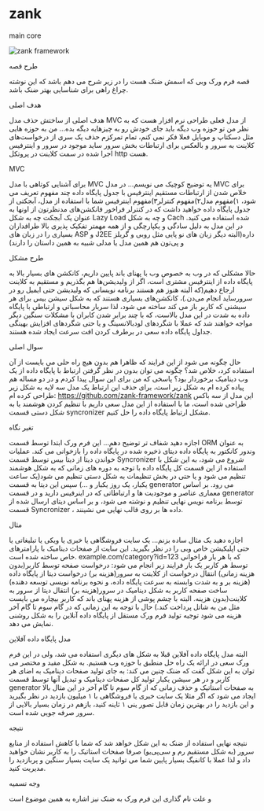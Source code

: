 # zank
main core

![zank framework](https://raw.githubusercontent.com/zank-framework/zank/master/zank.png)


 طرح قصه
 
قصه فرم ورک وبی که اسمش ضنک هست را در زیر شرح می دهم باشد که این نوشته چراغ راهی برای شناسایی بهتر ضنک باشد.

هدف اصلی

هدف اصلی از ساختش حذف مدل MVC از مدل فعلی طراحی نرم افزار هست که به نظر من تو حوزه وب دیگه باید جای خودش رو به چیزهایه دیگه بده...
من به حوزه هایی مثل دسکتاپ و موبایل فعلا فکر نمی کنم، تمام تمرکزم حذف یک سری از درخواست‌های کلاینت به سرور و بالعکس برای ارتباطات بخش سرور ساید موجود در سرور و اینترفیس اجرا شده در سمت کلاینت در پروتکل http هست.

MVC

برای آشنایی کوتاهی با مدل MVC یه توضیح کوچیک می نویسم...
در مدل MVC برای خلاص شدن از ارتباطات مستقیم اینترفیس با جدول پایگاه داده چند مفهوم تعریف می شود، ۱)مفهوم مدل۲)مفهوم کنترلر۳)مفهوم اینترفیس
شما با استفاده از مدل، آبجکتی از جدول پایگاه داده خواهید داشت که در کنترلر فراخور فانکشن‌های مدنظرتون از اونها به عنوان یک آبجکت چه به شکل Lazy Load و چه به شکل Cach شده استفاده می کنید.
در این مدل به دلیل سادگی و یکپارچگی و از همه مهمتر تفکیک پذیری بالا طرافداران بسیاری را در زبان های ASP و J2EE داره(البته دیگر زبان های نو پایی مثل روبی و گریلز و پی‌تون هم همین مدل یا مدلی شبیه به همین داستان را دارند)

طرح مشکل

حالا مشکلی که در وب به خصوص وب با پهنای باند پایین داریم، کانکشن های بسیار بالا به پایگاه داده از اینترفیس مشتری است، اگر از ولیدیشن‌ها هم بگذریم و مستقیم به کلاینت ارجاع دهیم(که البته هنوز هم هستند برنامه نویسانی که ولیدیشن حتی ایمیل رو در سرورساید انجام می‌دن.)،  کانکشن‌های بسیاری هستند که به شکل سیشن بیس برای هر سیشنی که کاربر باز می کند ساخته می شود، لذا سربار محاسباتی و ارتباطی با پایگاه داده به شدت در این مدل بالاست، که با چند برابر شدن کابران با مشکلات سنگین دیگر مواجه خواهند شد که عملا با شگردهای لودبالانسینگ و یا حتی شگردهای افزایش بهینگی جداول پایگاه داده سعی در برطرف کردن افت سرعت ایجاد شده هستند.

سوال اصلی

حال چگونه می شود از این فرایند که ظاهرا هم بدون هیچ راه حلی می بایست از آن استفاده کرد، خلاص شد؟ چگونه می توان بدون در نظر گرفتن ارتباط با پایگاه داده از یک وب دینامیک برخوردار بود؟
پاسخی که من برای این سوال پیدا کردم و در دو مساله هم پیاده کرده ام به شکل زیر است، 
برای حذف این ارتباط یک مدل سه لایه به شکل زیر طراحی کرده ام:
https://github.com/zank-framework/zank
این مدل از سه باکس طراحی شده است، 
ما با استفاده از این مدل سعی داریم با تنظیم کردن هوشمند یا به شکل دستی قسمت syncronizer مشکل ارتباط پایگاه داده را حل کنیم.

تغیر نگاه

اجازه دهید شفاف تر توضیح دهم...
این فرم ورک ابتدا توسط قسمت ORM به عنوان وندور کانکتور به پایگاه داده دیتای ذخیره شده در پایگاه داده را بازخوانی می کند.
عملیات خواندن دیتا از دیتا بیس توسط قسمت Syncronizer شروع  می شود، به این شکل با استفاده از این قسمت کل پایگاه داده با توجه به دوره های زمانی که به شکل هوشمند تنظیم می شود و یا حتی در بخش تنظیمات به شکل دستی تنظیم می شود(یک ساعت یکبار، یک روز یکبار و ...) سپس این دیتا به قسمت generator می رود.
 بر اساس معماری عناصر و موجودیت ها و ارتباطاتی که در اینرفیس دارید و در قسمت generator توسط برنامه نویس نهایی تنظیم و نوشته می شود، و بر اساس دیتای ارسال شده از قسمت Syncronizer ، داده ها بر روی قالب نهایی می نشینند.
 
 مثال
 
اجازه دهید یک مثال ساده بزنم...
یک سایت فروشگاهی یا خبری یا ویکی یا تبلیغاتی یا حتی اپلیکیشن خاص وبی را در نظر بگیرید.
این سایت از صفحات دینامیک با پارامترهای خاص ساخته شده است.
example.com/category?id=123
که با هر بار فراخوانی توسط هر کاربر یک بار فرایند زیر انجام می شود:
درخواست صفحه توسط کاربر(بدون هزینه زمانی)
انتقال درخواست از کلاینت به سرور(هزینه بر)
درخواست دیتا از پایگاه داده (هزینه بر و به شدت وابسته به سرعت پایگاه داده، و نحوه برنامه نویسی توسعه دهنده)
ساخت صفحه کاربر به شکل دینامیک در سرور(هزینه بر)
انتقال دیتا از سرور به کلاینت(بدون هزینه. البته با چشم پوشی از هزینه پهنای باند که کاربر بیچاره می بایست مثل من به شاتل پرداخت کند.)
حال با توجه به این زمانی که در گام سوم تا گام آخر هزینه می شود توجیه تولید فرم ورک مستقل از پایگاه داده آنلاین را به شکل روشنی نمایش می دهد.

مدل پایگاه داده آفلاین

البته مدل پایگاه داده آفلاین قبلا به شکل های دیگری استفاده می شد، ولی در این فرم ورک سعی در ارائه یک راه حل منطبق با حوزه وب هستیم.
به شکل مفید و مختصر می توان به این شکل گفت که ضنک چنین می کند:
به جای تولید صفحات دینامیک به اضای هر کاربر و در هر سیشن
یکبار تولید کل صفحات دینامیک و تبدیل آنها توسط قسمت generator به صفحات استاتیک و حذف زمانی که از گام سوم تا گام آخر در این مثال بالا ایجاد می شود
که اگر مثلا یک سایت خبری یا فروشگاهی با ۱ میلیون بازدید در نظر بگیرید و این بازدید را در بهترین زمان قابل تصور ینی ۱ ثاینه کنید، بازهم در زمان بسیار بالایی از سرور صرفه جویی شده است.

نتیجه

نتیجه نهایی استفاده از ضنک به این شکل خواهد شد که شما با کاهش استفاده از منابع سرور (به شکل مستقیم رم و سی‌پی‌یو) صرفا صفحات استاتیک را به کاربر نشان خواهید داد و لذا عملا با کانفیگ بسیار پایین شما می توانید یک سایت بسیار سنگین و پربازدید را مدیریت کنید.

وجه تسمیه

و علت نام گذاری این فرم ورک به ضنک نیز اشاره به همین موضوع است
